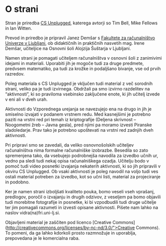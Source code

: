 O strani
========

Stran je priredba [CS Unplugged](http://csunplugged.org), katerega avtorji so Tim Bell, Mike Fellows in Ian Witten.

Prevod in priredbo je pripravil Janez Demšar s [Fakultete za računalništvo Univerze v Ljubljani](http://www.fri.uni-lj.si), ob didaktičnih in praktičnih nasvetih mag. Irene Demšar, učiteljice na Osnovni šoli Alojzija Šuštarja v Ljubljani.

Namen strani je pomagati učiteljem računalništva v osnovni šoli z zanimivimi idejami in materiali. Uporabiti jih je mogoče tudi za druge predmete, predvsem matematiko, pa tudi za krožke in podaljšano bivanje, vse od prvih razredov.

Poleg materiala s CS Unplugged je vključen tudi material z več sorodnih strani, veliko pa je tudi izvirnega. Obdržali pa smo izvirno razdelitev na &#8220;aktivnosti&#8221;, ki so praviloma vsebinsko zaključene enote, ki jih učitelj izvede v eni ali v dveh urah.

Aktivnosti do Vzporednega urejanja se navezujejo ena na drugo in jih je smiselno izvajati v podanem vrstnem redu. Med kasnejšimi je potrebno paziti na vrstni red pri temah iz kriptografije (Deljena skrivnost &#8211; Noogometni žreb &#8211; Javna gesla), pred njimi pa moramo izvesti Piranske sladoledarje. Prav tako je potrebno upoštevati na vrstni red zadnjih dveh aktivnosti.

Pri pripravi smo se zavedali, da veliko osnovnošolskih učiteljev računalništva nima formalne računalniške izobrazbe. Besedila so zato spremenjena tako, da vsebujejo podrobnejša navodila za izvedbo učnih ur, vedno pa sledi tudi nekaj opisa računalniškega ozadja. Učitelju bodo v pomoč tudi video posnetki izvajanja nekaterih aktivnosti, ki so jih pripravili v okviru CS Unplugged. Ob vsaki aktivnosti je poleg navodil na voljo tudi ves ostali material potreben za izvedbo, kot so učni listi, material za projeciranje in podobno.

Ker je namen strani izboljšati kvaliteto pouka, bomo veseli vseh vprašanj, predlogov, poročil o izvajanju in drugih odzivov, z veseljem pa bomo objavili tudi morebitne fotografije in posnetke, ki bi vzpodbudili tudi druge učitelje ter jim pomagali razumeti in izvesti opisane aktivnosti. Pišete nam lahko na naslov &#118;&#105;&#100;&#114;&#97;(na)&#102;&#114;&#105;&#46;&#117;&#110;&#105;&#45;&#108;&#106;&#46;&#115;&#105;.

Objavljeni material je zaščiten pod licenco [Creative Commons](http://creativecommons.org/licenses/by-nc-nd/3.0/">Creative Commons). To pomeni, da ga lahko kdorkoli prosto razmnožuje in uporablja, prepovedana je le komercialna raba.
